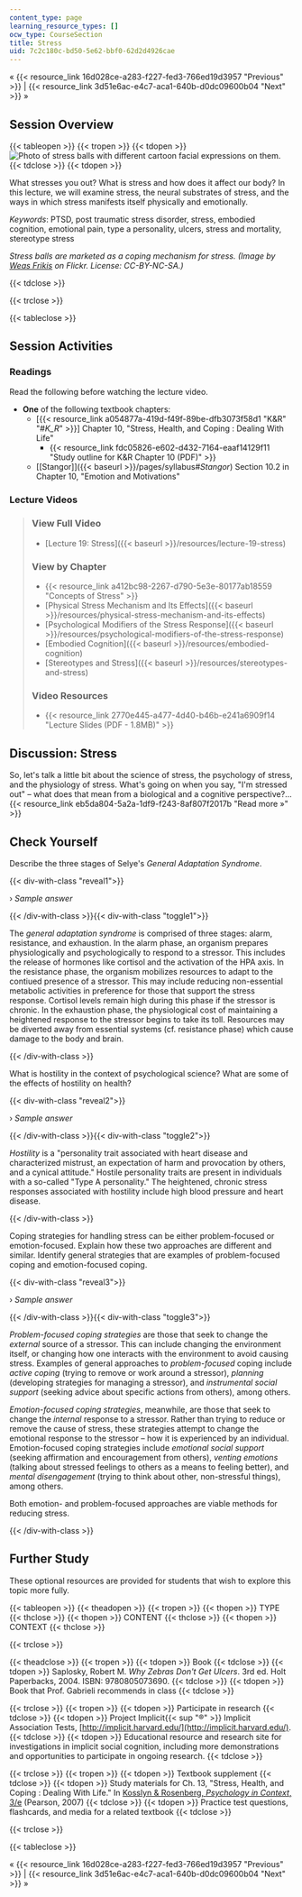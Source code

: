 ```yaml
---
content_type: page
learning_resource_types: []
ocw_type: CourseSection
title: Stress
uid: 7c2c180c-bd50-5e62-bbf0-62d2d4926cae
---
```


« {{< resource_link 16d028ce-a283-f227-fed3-766ed19d3957 "Previous" >}} | {{< resource_link 3d51e6ac-e4c7-aca1-640b-d0dc09600b04 "Next" >}} »

Session Overview
----------------

{{< tableopen >}}
{{< tropen >}}
{{< tdopen >}}
![Photo of stress balls with different cartoon facial expressions on them.](/courses/brain-and-cognitive-sciences/9-00sc-introduction-to-psychology-fall-2011/stress/lec19_chp.jpg)
{{< tdclose >}}
{{< tdopen >}}


What stresses you out? What is stress and how does it affect our body? In this lecture, we will examine stress, the neural substrates of stress, and the ways in which stress manifests itself physically and emotionally.

_Keywords_: PTSD, post traumatic stress disorder, stress, embodied cognition, emotional pain, type a personality, ulcers, stress and mortality, stereotype stress

_Stress balls are marketed as a coping mechanism for stress. (Image by [Weas Frikis](http://www.flickr.com/photos/weasfrikis/) on Flickr. License: CC-BY-NC-SA.)_


{{< tdclose >}}

{{< trclose >}}

{{< tableclose >}}

Session Activities
------------------

### Readings

Read the following before watching the lecture video.

*   **One** of the following textbook chapters:
    *   \[{{< resource_link a054877a-419d-f49f-89be-dfb3073f58d1 "K&R" "#_K_R_" >}}\] Chapter 10, "Stress, Health, and Coping : Dealing With Life"
        *   {{< resource_link fdc05826-e602-d432-7164-eaaf14129f11 "Study outline for K&R Chapter 10 (PDF)" >}}
    *   [\[Stangor\]]({{< baseurl >}}/pages/syllabus#_Stangor_) Section 10.2 in Chapter 10, "Emotion and Motivations"

### Lecture Videos

> ### View Full Video
> 
> *   [Lecture 19: Stress]({{< baseurl >}}/resources/lecture-19-stress)
> 
> ### View by Chapter
> 
> *   {{< resource_link a412bc98-2267-d790-5e3e-80177ab18559 "Concepts of Stress" >}}
> *   [Physical Stress Mechanism and Its Effects]({{< baseurl >}}/resources/physical-stress-mechanism-and-its-effects)
> *   [Psychological Modifiers of the Stress Response]({{< baseurl >}}/resources/psychological-modifiers-of-the-stress-response)
> *   [Embodied Cognition]({{< baseurl >}}/resources/embodied-cognition)
> *   [Stereotypes and Stress]({{< baseurl >}}/resources/stereotypes-and-stress)
> 
> ### Video Resources
> 
> *   {{< resource_link 2770e445-a477-4d40-b46b-e241a6909f14 "Lecture Slides (PDF - 1.8MB)" >}}

Discussion: Stress
------------------

So, let's talk a little bit about the science of stress, the psychology of stress, and the physiology of stress. What's going on when you say, "I'm stressed out" – what does that mean from a biological and a cognitive perspective?… {{< resource_link eb5da804-5a2a-1df9-f243-8af807f2017b "Read more »" >}}

Check Yourself
--------------

Describe the three stages of Selye's _General Adaptation Syndrome_.

{{< div-with-class "reveal1">}}

› _Sample answer_

{{< /div-with-class >}}{{< div-with-class "toggle1">}}

The _general adaptation syndrome_ is comprised of three stages: alarm, resistance, and exhaustion. In the alarm phase, an organism prepares physiologically and psychologically to respond to a stressor. This includes the release of hormones like cortisol and the activation of the HPA axis. In the resistance phase, the organism mobilizes resources to adapt to the contiued presence of a stressor. This may include reducing non-essential metabolic activities in preference for those that support the stress response. Cortisol levels remain high during this phase if the stressor is chronic. In the exhaustion phase, the physiological cost of maintaining a heightened response to the stressor begins to take its toll. Resources may be diverted away from essential systems (cf. resistance phase) which cause damage to the body and brain.

{{< /div-with-class >}}

What is hostility in the context of psychological science? What are some of the effects of hostility on health?

{{< div-with-class "reveal2">}}

› _Sample answer_

{{< /div-with-class >}}{{< div-with-class "toggle2">}}

_Hostility_ is a "personality trait associated with heart disease and characterized mistrust, an expectation of harm and provocation by others, and a cynical attitude." Hostile personality traits are present in individuals with a so-called "Type A personality." The heightened, chronic stress responses associated with hostility include high blood pressure and heart disease.

{{< /div-with-class >}}

Coping strategies for handling stress can be either problem-focused or emotion-focused. Explain how these two approaches are different and similar. Identify general strategies that are examples of problem-focused coping and emotion-focused coping.

{{< div-with-class "reveal3">}}

› _Sample answer_

{{< /div-with-class >}}{{< div-with-class "toggle3">}}

_Problem-focused coping strategies_ are those that seek to change the _external_ source of a stressor. This can include changing the environment itself, or changing how one interacts with the environment to avoid causing stress. Examples of general approaches to _problem-focused_ coping include _active coping_ (trying to remove or work around a stressor), _planning_ (developing strategies for managing a stressor), and _instrumental social support_ (seeking advice about specific actions from others), among others.

_Emotion-focused coping strategies_, meanwhile, are those that seek to change the _internal_ response to a stressor. Rather than trying to reduce or remove the cause of stress, these strategies attempt to change the emotional response to the stressor – how it is experienced by an individual. Emotion-focused coping strategies include _emotional social support_ (seeking affirmation and encouragement from others), _venting emotions_ (talking about stressed feelings to others as a means to feeling better), and _mental disengagement_ (trying to think about other, non-stressful things), among others.

Both emotion- and problem-focused approaches are viable methods for reducing stress.

{{< /div-with-class >}}

Further Study
-------------

These optional resources are provided for students that wish to explore this topic more fully.

{{< tableopen >}}
{{< theadopen >}}
{{< tropen >}}
{{< thopen >}}
TYPE
{{< thclose >}}
{{< thopen >}}
CONTENT
{{< thclose >}}
{{< thopen >}}
CONTEXT
{{< thclose >}}

{{< trclose >}}

{{< theadclose >}}
{{< tropen >}}
{{< tdopen >}}
Book
{{< tdclose >}}
{{< tdopen >}}
Saplosky, Robert M. _Why Zebras Don't Get Ulcers_. 3rd ed. Holt Paperbacks, 2004. ISBN: 9780805073690.
{{< tdclose >}}
{{< tdopen >}}
Book that Prof. Gabrieli recommends in class
{{< tdclose >}}

{{< trclose >}}
{{< tropen >}}
{{< tdopen >}}
Participate in research
{{< tdclose >}}
{{< tdopen >}}
Project Implicit{{< sup "®" >}} Implicit Association Tests, [http://implicit.harvard.edu/](http://implicit.harvard.edu/).
{{< tdclose >}}
{{< tdopen >}}
Educational resource and research site for investigations in implicit social cognition, including more demonstrations and opportunities to participate in ongoing research.
{{< tdclose >}}

{{< trclose >}}
{{< tropen >}}
{{< tdopen >}}
Textbook supplement
{{< tdclose >}}
{{< tdopen >}}
Study materials for Ch. 13, "Stress, Health, and Coping : Dealing With Life." In [Kosslyn & Rosenberg, _Psychology in Context_, 3/e](http://www.pearsonhighered.com/educator/product/Fundamentals-of-Psychology-in-Context/9780205507573.page) (Pearson, 2007)
{{< tdclose >}}
{{< tdopen >}}
Practice test questions, flashcards, and media for a related textbook
{{< tdclose >}}

{{< trclose >}}

{{< tableclose >}}

« {{< resource_link 16d028ce-a283-f227-fed3-766ed19d3957 "Previous" >}} | {{< resource_link 3d51e6ac-e4c7-aca1-640b-d0dc09600b04 "Next" >}} »